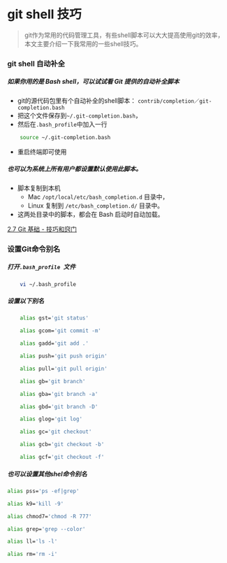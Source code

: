 # git shell 技巧

> git作为常用的代码管理工具，有些shell脚本可以大大提高使用git的效率，本文主要介绍一下我常用的一些shell技巧。

### git shell 自动补全
##### 如果你用的是 Bash shell，可以试试看 Git 提供的自动补全脚本

+ git的源代码包里有个自动补全的shell脚本：
`contrib/completion／git-completion.bash`
+ 把这个文件保存到`~/.git-completion.bash`，
+ 然后在`.bash_profile`中加入一行
```bash
    source ~/.git-completion.bash
```
+ 重启终端即可使用

##### 也可以为系统上所有用户都设置默认使用此脚本。
 + 脚本复制到本机
    +  Mac `/opt/local/etc/bash_completion.d` 目录中，
    +  Linux 复制到 `/etc/bash_completion.d/` 目录中。
+  这两处目录中的脚本，都会在 Bash 启动时自动加载。

[2.7 Git 基础 - 技巧和窍门](https://git-scm.com/book/zh/v1/Git-%E5%9F%BA%E7%A1%80-%E6%8A%80%E5%B7%A7%E5%92%8C%E7%AA%8D%E9%97%A8)

### 设置Git命令别名

##### 打开`.bash_profile `文件
```bash
    vi ~/.bash_profile
```

##### 设置以下别名
```bash
    alias gst='git status'

    alias gcom='git commit -m'

    alias gadd='git add .'

    alias push='git push origin'

    alias pull='git pull origin'

    alias gb='git branch'

    alias gba='git branch -a'

    alias gbd='git branch -D'

    alias glog='git log'

    alias gc='git checkout'

    alias gcb='git checkout -b'

    alias gcf='git checkout -f'
```


##### 也可以设置其他shel命令别名
```bash
alias pss='ps -ef|grep'

alias k9='kill -9'

alias chmod7='chmod -R 777'

alias grep='grep --color'

alias ll='ls -l'

alias rm='rm -i'
```



